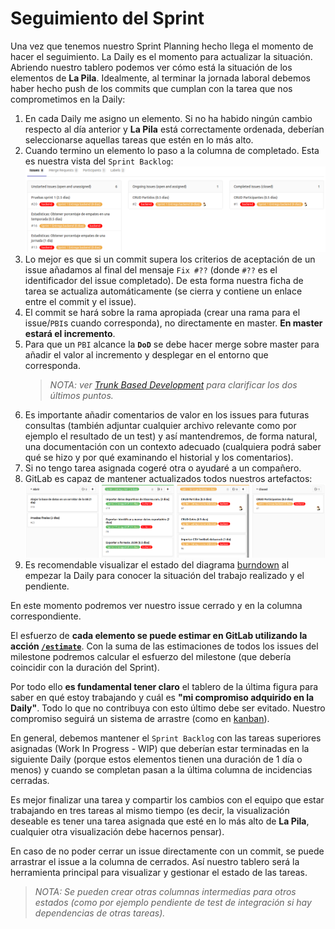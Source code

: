 # Seguimiento del Sprint

Una vez que tenemos nuestro Sprint Planning hecho llega el momento de hacer el seguimiento. La Daily es el momento para actualizar la situación. Abriendo nuestro tablero podemos ver cómo está la situación de los elementos de **La Pila**. Idealmente, al terminar la jornada laboral debemos haber hecho push de los commits que cumplan con la tarea que nos comprometimos en la Daily:
1. En cada Daily me asigno un elemento. Si no ha habido ningún cambio respecto al día anterior y **La Pila** está correctamente ordenada, deberían seleccionarse aquellas tareas que estén en lo más alto.
1. Cuando termino un elemento lo paso a la columna de completado. Esta es nuestra vista del `Sprint Backlog`:
    ![Vista hito sprint 1](/imgs/sprint1.png)
1. Lo mejor es que si un commit supera los criterios de aceptación de un issue añadamos al final del mensaje `Fix #??` (donde `#??` es el identificador del issue completado). De esta forma nuestra ficha de tarea se actualiza automáticamente (se cierra y contiene un enlace entre el commit y el issue).
1. El commit se hará sobre la rama apropiada (crear una rama para el issue/`PBI`s cuando corresponda), no directamente en master. **En master estará el incremento**.
1. Para que un `PBI` alcance la **`DoD`** se debe hacer merge sobre master para añadir el valor al incremento y desplegar en el entorno que corresponda.
    > _NOTA: ver [Trunk Based Development](https://trunkbaseddevelopment.com/) para clarificar los dos últimos puntos._
1. Es importante añadir comentarios de valor en los issues para futuras consultas (también adjuntar cualquier archivo relevante como por ejemplo el resultado de un test) y así mantendremos, de forma natural, una documentación con un contexto adecuado (cualquiera podrá saber qué se hizo y por qué examinando el historial y los comentarios).
1. Si no tengo tarea asignada cogeré otra o ayudaré a un compañero.
1. GitLab es capaz de mantener actualizados todos nuestros artefactos:
    ![Vista tablero automatizado](/imgs/tablero-sprint1.png)
1. Es recomendable visualizar el estado del diagrama [burndown](burndown) al empezar la Daily para conocer la situación del trabajo realizado y el pendiente.

En este momento podremos ver nuestro issue cerrado y en la columna correspondiente.

El esfuerzo de **cada elemento se puede estimar en GitLab utilizando la acción [`/estimate`](https://docs.gitlab.com/ee/user/project/time_tracking.html)**. Con la suma de las estimaciones de todos los issues del milestone podremos calcular el esfuerzo del milestone (que debería coincidir con la duración del Sprint).

Por todo ello **es fundamental tener claro** el tablero de la última figura para saber en qué estoy trabajando y cuál es **"mi compromiso adquirido en la Daily"**. Todo lo que no contribuya con esto último debe ser evitado. Nuestro compromiso seguirá un sistema de arrastre (como en [kanban](https://es.wikipedia.org/wiki/Kanban_(desarrollo))).

En general, debemos mantener el `Sprint Backlog` con las tareas superiores asignadas (Work In Progress - WIP) que deberían estar terminadas en la siguiente Daily (porque estos elementos tienen una duración de 1 día o menos) y cuando se completan pasan a la última columna de incidencias cerradas.

Es mejor finalizar una tarea y compartir los cambios con el equipo que estar trabajando en tres tareas al mismo tiempo (es decir, la visualización deseable es tener una tarea asignada que esté en lo más alto de **La Pila**, cualquier otra visualización debe hacernos pensar).

En caso de no poder cerrar un issue directamente con un commit, se puede arrastrar el issue a la columna de cerrados. Así nuestro tablero será la herramienta principal para visualizar y gestionar el estado de las tareas.

> _NOTA: Se pueden crear otras columnas intermedias para otros estados (como por ejemplo pendiente de test de integración si hay dependencias de otras tareas)._

